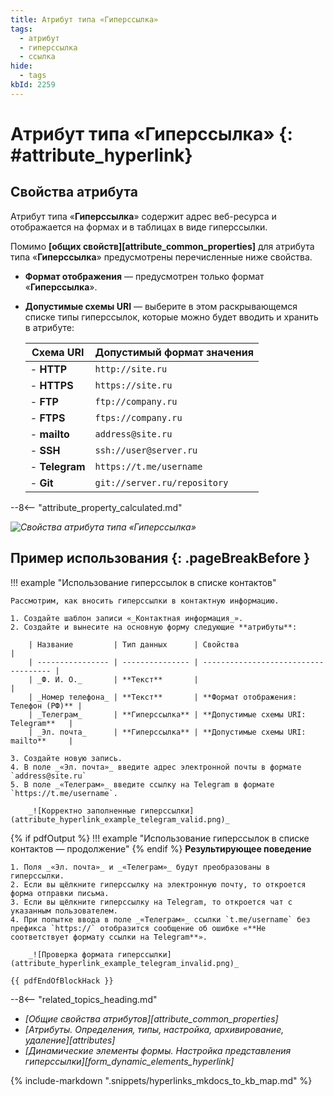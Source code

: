 ```yaml
---
title: Атрибут типа «Гиперссылка»
tags:
  - атрибут
  - гиперссылка
  - ссылка
hide:
  - tags
kbId: 2259
---
```


# Атрибут типа «Гиперссылка» {: #attribute_hyperlink}

## Свойства атрибута

Атрибут типа «**Гиперссылка**» содержит адрес веб-ресурса и отображается на формах и в таблицах в виде гиперссылки.

Помимо **[общих свойств][attribute_common_properties]** для атрибута типа «**Гиперссылка**» предусмотрены перечисленные ниже свойства.

- **Формат отображения** — предусмотрен только формат «**Гиперссылка**».
- **Допустимые схемы URI** — выберите в этом раскрывающемся списке типы гиперссылок, которые можно будет вводить и хранить в атрибуте:

    |Схема URI|Допустимый формат значения|
    |---|---|
    |- **HTTP**|`http://site.ru`|
    |- **HTTPS**|`https://site.ru`|
    |- **FTP**|`ftp://company.ru`|
    |- **FTPS**|`ftps://company.ru`|
    |- **mailto**|`address@site.ru`|
    |- **SSH**|`ssh://user@server.ru`|
    |- **Telegram**|`https://t.me/username`|
    |- **Git**|`git://server.ru/repository`|

--8<-- "attribute_property_calculated.md"

_![Свойства атрибута типа «Гиперссылка»](img/attribute_hyperlink_properties.png)_

## Пример использования {: .pageBreakBefore }

!!! example "Использование гиперссылок в списке контактов"

    Рассмотрим, как вносить гиперссылки в контактную информацию.

    1. Создайте шаблон записи «_Контактная информация_».
    2. Создайте и вынесите на основную форму следующие **атрибуты**:

        | Название         | Тип данных      | Свойства                             |
        | ---------------- | --------------- | ------------------------------------ |
        | _Ф. И. О._       | **Текст**       |                                      |
        | _Номер телефона_ | **Текст**       | **Формат отображения: Телефон (РФ)** |
        | _Телеграм_       | **Гиперссылка** | **Допустимые схемы URI: Telegram**   |
        | _Эл. почта_      | **Гиперссылка** | **Допустимые схемы URI: mailto**     |

    3. Создайте новую запись.
    4. В поле _«Эл. почта»_ введите адрес электронной почты в формате `address@site.ru`
    5. В поле _«Телеграм»_ введите ссылку на Telegram в формате `https://t.me/username`.
    
        _![Корректно заполненные гиперссылки](attribute_hyperlink_example_telegram_valid.png)_

{% if pdfOutput %}
!!! example "Использование гиперссылок в списке контактов — продолжение"
{% endif %}
    **Результирующее поведение**

    1. Поля _«Эл. почта»_ и _«Телеграм»_ будут преобразованы в гиперссылки.
    2. Если вы щёлкните гиперссылку на электронную почту, то откроется форма отправки письма.
    3. Если вы щёлкните гиперссылку на Telegram, то откроется чат с указанным пользователем.
    4. При попытке ввода в поле _«Телеграм»_ ссылки `t.me/username` без префикса `https://` отобразится сообщение об ошибке «**Не соответствует формату ссылки на Telegram**».

        _![Проверка формата гиперссылки](attribute_hyperlink_example_telegram_invalid.png)_
        
    {{ pdfEndOfBlockHack }}

<div class="relatedTopics" markdown="block">

--8<-- "related_topics_heading.md"

- _[Общие свойства атрибутов][attribute_common_properties]_
- _[Атрибуты. Определения, типы, настройка, архивирование, удаление][attributes]_
- _[Динамические элементы формы. Настройка представления гиперссылки][form_dynamic_elements_hyperlink]_

</div>

{% include-markdown ".snippets/hyperlinks_mkdocs_to_kb_map.md" %}
